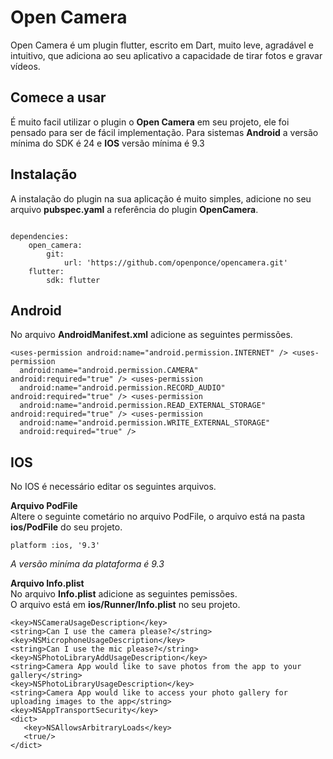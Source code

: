 # Open Camera    
 Open Camera é um plugin flutter, escrito em Dart, muito leve, agradável e intuitivo, que adiciona ao seu aplicativo a capacidade de tirar fotos e gravar vídeos.  
     
## Comece a usar 
É muito facil utilizar o plugin o **Open Camera** em seu projeto, ele foi pensado para ser de fácil implementação. 
Para sistemas **Android** a versão mínima do SDK é 24 e **IOS** versão mínima é 9.3  
## Instalação 
A instalação do plugin na sua aplicação é muito simples, adicione no seu arquivo **pubspec.yaml** a referência do plugin **OpenCamera**.  
  
```

dependencies:
    open_camera:    
        git: 
            url: 'https://github.com/openponce/opencamera.git'    
    flutter:    
        sdk: flutter  

```
    
## Android  
No arquivo **AndroidManifest.xml** adicione as seguintes permissões.  
```  
<uses-permission android:name="android.permission.INTERNET" /> <uses-permission    
  android:name="android.permission.CAMERA"    
android:required="true" /> <uses-permission    
  android:name="android.permission.RECORD_AUDIO"    
android:required="true" /> <uses-permission    
  android:name="android.permission.READ_EXTERNAL_STORAGE"    
android:required="true" /> <uses-permission    
  android:name="android.permission.WRITE_EXTERNAL_STORAGE"    
  android:required="true" />  
```  
##  IOS  
No IOS é necessário editar os seguintes arquivos.  
  
**Arquivo PodFile**  
Altere o seguinte cometário no arquivo PodFile, o arquivo está na pasta **ios/PodFile** do seu projeto.  
```  
platform :ios, '9.3'  
```  
*A versão miníma da plataforma é 9.3*  
  
**Arquivo Info.plist**  
No arquivo **Info.plist** adicione as seguintes pemissões.  
O arquivo está em **ios/Runner/Info.plist** no seu projeto.  
  
```
<key>NSCameraUsageDescription</key>
<string>Can I use the camera please?</string>    
<key>NSMicrophoneUsageDescription</key>
<string>Can I use the mic please?</string>    
<key>NSPhotoLibraryAddUsageDescription</key>    
<string>Camera App would like to save photos from the app to your gallery</string>    
<key>NSPhotoLibraryUsageDescription</key>    
<string>Camera App would like to access your photo gallery for uploading images to the app</string>    
<key>NSAppTransportSecurity</key>    
<dict>    
   <key>NSAllowsArbitraryLoads</key>    
   <true/>    
</dict>
```
    
